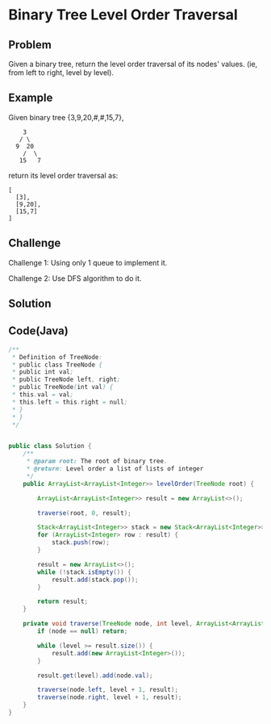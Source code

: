 Binary Tree Level Order Traversal
===


Problem
-------

Given a binary tree, return the level order traversal of its nodes' values. (ie, from left to right, level by level).

Example
-------

Given binary tree {3,9,20,#,#,15,7},

        3
       / \
      9  20
        /  \
       15   7
 

return its level order traversal as:

    [
      [3],
      [9,20],
      [15,7]
    ]

Challenge
---------

Challenge 1: Using only 1 queue to implement it.

Challenge 2: Use DFS algorithm to do it.

Solution
--------



Code(Java)
----------

```java
/**
 * Definition of TreeNode:
 * public class TreeNode {
 * public int val;
 * public TreeNode left, right;
 * public TreeNode(int val) {
 * this.val = val;
 * this.left = this.right = null;
 * }
 * }
 */


public class Solution {
    /**
     * @param root: The root of binary tree.
     * @return: Level order a list of lists of integer
     */
    public ArrayList<ArrayList<Integer>> levelOrder(TreeNode root) {

        ArrayList<ArrayList<Integer>> result = new ArrayList<>();

        traverse(root, 0, result);

        Stack<ArrayList<Integer>> stack = new Stack<ArrayList<Integer>>();
        for (ArrayList<Integer> row : result) {
            stack.push(row);
        }

        result = new ArrayList<>();
        while (!stack.isEmpty()) {
            result.add(stack.pop());
        }

        return result;
    }

    private void traverse(TreeNode node, int level, ArrayList<ArrayList<Integer>> result) {
        if (node == null) return;

        while (level >= result.size()) {
            result.add(new ArrayList<Integer>());
        }

        result.get(level).add(node.val);

        traverse(node.left, level + 1, result);
        traverse(node.right, level + 1, result);
    }
}

```
